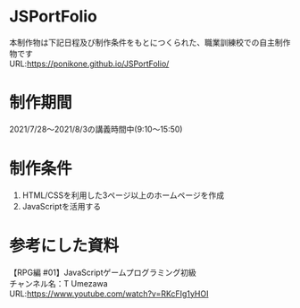 # JSPortFolio
本制作物は下記日程及び制作条件をもとにつくられた、職業訓練校での自主制作物です<br>
URL:https://ponikone.github.io/JSPortFolio/
# 制作期間
2021/7/28～2021/8/3の講義時間中(9:10～15:50)

# 制作条件
1. HTML/CSSを利用した3ページ以上のホームページを作成
2. JavaScriptを活用する
# 参考にした資料
【RPG編 #01】JavaScriptゲームプログラミング初級<br>
チャンネル名：T Umezawa<br>
URL:https://www.youtube.com/watch?v=RKcFIg1yHOI
